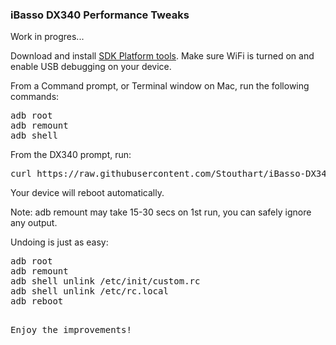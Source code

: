 <h3>iBasso DX340 Performance Tweaks</h3>

Work in progres...

Download and install <a href="https://developer.android.com/tools/releases/platform-tools" target="_blank">SDK Platform tools</a>. Make sure WiFi is turned on and enable USB debugging on your device.

From a Command prompt, or Terminal window on Mac, run the following commands:
<pre>
adb root
adb remount
adb shell
</pre>
From the DX340 prompt, run:
<pre>
curl https://raw.githubusercontent.com/Stouthart/iBasso-DX340/refs/heads/main/tweak.sh | /bin/sh 
</pre>

Your device will reboot automatically.

Note: adb remount may take 15-30 secs on 1st run, you can safely ignore any output.

Undoing is just as easy:
<pre>
adb root
adb remount
adb shell unlink /etc/init/custom.rc
adb shell unlink /etc/rc.local
adb reboot
<pre>

Enjoy the improvements!
